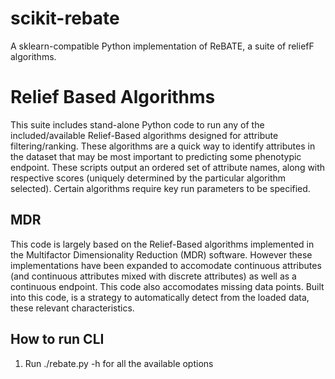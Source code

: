 # scikit-rebate
A sklearn-compatible Python implementation of ReBATE, a suite of reliefF algorithms.

# Relief Based Algorithms
This suite includes stand-alone Python code to run any of
the included/available Relief-Based algorithms designed for attribute
filtering/ranking.  These algorithms are a quick way to identify
attributes in the dataset that may be most important to predicting some
phenotypic endpoint.  These scripts output an ordered set of attribute
names, along with respective scores (uniquely determined by the particular
algorithm selected).  Certain algorithms require key run parameters to
be specified.  

## MDR
This code is largely based on the Relief-Based algorithms
implemented in the Multifactor Dimensionality Reduction (MDR) software.
However these implementations have been expanded to accomodate continuous
attributes (and continuous attributes mixed with discrete attributes)
as well as a continuous endpoint.  This code also accomodates missing
data points.  Built into this code, is a strategy to automatically detect
from the loaded data, these relevant characteristics.

## How to run CLI
1. Run ./rebate.py -h for all the available options
